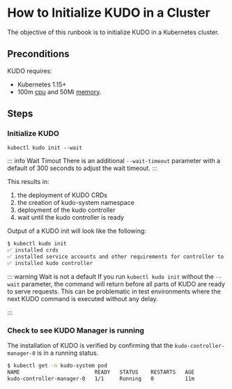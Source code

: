 # How to Initialize KUDO in a Cluster

The objective of this runbook is to initialize KUDO in a Kubernetes cluster.

## Preconditions

KUDO requires:

* Kubernetes 1.15+
* 100m [cpu](https://kubernetes.io/docs/concepts/configuration/manage-compute-resources-container/#meaning-of-cpu) and 50Mi [memory](https://kubernetes.io/docs/concepts/configuration/manage-compute-resources-container/#meaning-of-memory).

## Steps

### Initialize KUDO

`kubectl kudo init --wait`

::: info Wait Timout
There is an additional `--wait-timeout` parameter with a default of 300 seconds to adjust the wait timeout.
:::

This results in:

1. the deployment of KUDO CRDs
2. the creation of kudo-system namespace
3. deployment of the kudo controller
4. wait until the kudo controller is ready 

Output of a KUDO init will look like the following:

```bash
$ kubectl kudo init
✅ installed crds
✅ installed service accounts and other requirements for controller to run
✅ installed kudo controller
```
::: warning Wait is not a default
If you run `kubectl kudo init` without the `--wait` parameter, the command will return before all parts of KUDO are ready to serve requests. This can be problematic in test environments where the next KUDO command is executed without any delay. 

:::

### Check to see KUDO Manager is running

The installation of KUDO is verified by confirming that the `kudo-controller-manager-0` is in a running status.

```bash
$ kubectl get -n kudo-system pod
NAME                        READY   STATUS    RESTARTS   AGE
kudo-controller-manager-0   1/1     Running   0          11m
```
